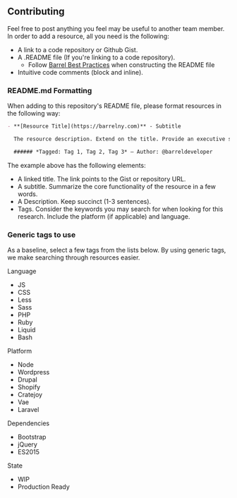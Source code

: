 ## Contributing

Feel free to post anything you feel may be useful to another team member. In order to add a resource, all you need is the following:
- A link to a code repository or Github Gist.
- A .README file (If you're linking to a code repository).
  - Follow [Barrel Best Practices](https://github.com/barrel/barrel-dev-best-practices/blob/master/documentation.md) when constructing the README file
- Intuitive code comments (block and inline).

### README.md Formatting

When adding to this repository's README file, please format resources in the following way:
```md
- **[Resource Title](https://barrelny.com)** - Subtitle

  The resource description. Extend on the title. Provide an executive summary of the resource.

  ###### *Tagged: Tag 1, Tag 2, Tag 3* – Author: @barreldeveloper
```
The example above has the following elements:
- A linked title. The link points to the Gist or repository URL.
- A subtitle. Summarize the core functionality of the resource in a few words.
- A Description. Keep succinct (1-3 sentences).
- Tags. Consider the keywords you may search for when looking for this research. Include the platform (if applicable) and language.

### Generic tags to use
As a baseline, select a few tags from the lists below. By using generic tags, we make searching through resources easier.

Language
- JS
- CSS
- Less
- Sass
- PHP
- Ruby
- Liquid
- Bash

Platform
- Node
- Wordpress
- Drupal
- Shopify
- Cratejoy
- Vae
- Laravel

Dependencies
- Bootstrap
- jQuery
- ES2015

State
- WIP
- Production Ready
